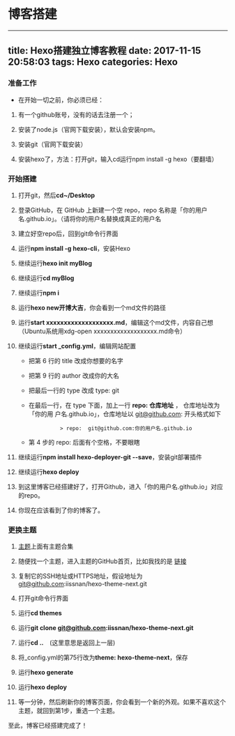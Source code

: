 # 博客搭建

---
title: Hexo搭建独立博客教程
date: 2017-11-15 20:58:03
tags: Hexo
categories: Hexo
---

### 准备工作

- 在开始一切之前，你必须已经：

1. 有一个github账号，没有的话去注册一个；

2. 安装了node.js（官网下载安装），默认会安装npm。

3. 安装git（官网下载安装）

4. 安装hexo了，方法：打开git，输入cd运行npm install -g hexo（要翻墙）

### 开始搭建

1. 打开git，然后**cd~/Desktop**

2. 登录GitHub，在 GitHub 上新建一个空 repo，repo 名称是「你的用户名.github.io」。（请将你的用户名替换成真正的用户名

3. 建立好空repo后，回到git命令行界面

4. 运行**npm install -g hexo-cli**，安装Hexo

5. 继续运行**hexo init myBlog**

6. 继续运行**cd myBlog**

7. 继续运行**npm i**

8. 运行**hexo new开博大吉**，你会看到一个md文件的路径

9. 运行**start xxxxxxxxxxxxxxxxxxx.md**，编辑这个md文件，内容自己想（Ubuntu系统用xdg-open xxxxxxxxxxxxxxxxxxx.md命令）

10. 继续运行**start _config.yml**，编辑网站配置

    - 把第 6 行的 title 改成你想要的名字 

    - 把第 9 行的 author 改成你的大名 

    - 把最后一行的 type 改成 type: git

    - 在最后一行，在 type 下面，加上一行 **repo: 仓库地址** ，  仓库地址改为「你的用   户名.github.io」，仓库地址以 git@github.com: 开头格式如下

                    > repo:  git@github.com:你的用户名.github.io

    - 第 4 步的 repo:  后面有个空格，不要眼瞎
11. 继续运行**npm install hexo-deployer-git --save**，安装git部署插件

12. 继续运行**hexo deploy**

13. 到这里博客已经搭建好了，打开Github，进入「你的用户名.github.io」对应的repo。

14. 你现在应该看到了你的博客了。

### 更换主题

1. [主题](https://github.com/hexojs/hexo/wiki/Themes)上面有主题合集

2. 随便找一个主题，进入主题的GitHub首页，比如我找的是                             [链接](https://github.com/iissnan/hexo-theme-next)

3. 复制它的SSH地址或HTTPS地址，假设地址为 git@github.com:iissnan/hexo-theme-next.git

4. 打开git命令行界面

5. 运行**cd themes**

6. 运行**git clone git@github.com:iissnan/hexo-theme-next.git**

7. 运行**cd ..**　(这里意思是返回上一层)

8. 将_config.yml的第75行改为**theme: hexo-theme-next**，保存

9. 运行**hexo generate**

10. 运行**hexo deploy**

11. 等一分钟，然后刷新你的博客页面，你会看到一个新的外观。如果不喜欢这个主题，就回到第1步，重选一个主题。

至此，博客已经搭建完成了！


